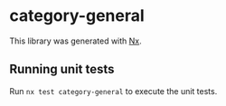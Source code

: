 # category-general

This library was generated with [Nx](https://nx.dev).

## Running unit tests

Run `nx test category-general` to execute the unit tests.
